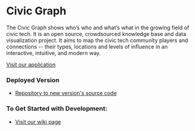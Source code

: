 Civic Graph
======================

The Civic Graph shows who’s who and what’s what in the growing field of civic tech. 
It is an open source, crowdsourced knowledge base and data visualization project. It aims to map the civic tech community players and connections -- their types, locations and levels of influence in an interactive, intuitive, and modern way. 

[Visit our application](http://civicgraph.io/)

### Deployed Version 
   * [Repository to new version's source code](https://github.com/rasmi/civic-graph)

### To Get Started with Development:
   * [Visit our wiki page](https://github.com/microsoftny/civic-graph/wiki)
